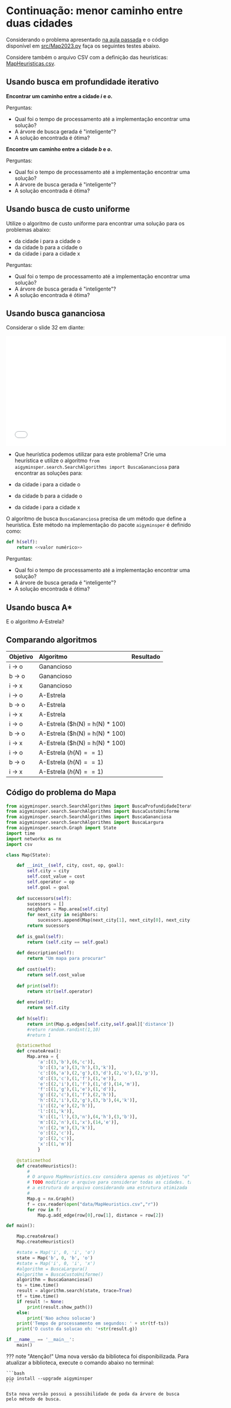# Continuação: menor caminho entre duas cidades

Considerando o problema apresentado [na aula passada](../08_heuristica/index.md) e o código disponível em [src/Map2023.py](./src/Map2023.py) faça os seguintes testes abaixo. 

Considere também o arquivo CSV com a definição das heurísticas: [MapHeuristicas.csv](./data/MapHeuristics.csv).

## Usando busca em profundidade iterativo

**Encontrar um caminho entre a cidade *i* e *o*.**

Perguntas:

* Qual foi o tempo de processamento até a implementação encontrar uma solução? 
* A árvore de busca gerada é "inteligente"? 
* A solução encontrada é ótima? 

**Encontre um caminho entre a cidade *b* e *o*.** 

Perguntas:

* Qual foi o tempo de processamento até a implementação encontrar uma solução? 
* A árvore de busca gerada é "inteligente"? 
* A solução encontrada é ótima?

## Usando busca de custo uniforme

Utilize o algoritmo de custo uniforme para encontrar uma solução para os problemas abaixo:

* da cidade i para a cidade o
* da cidade b para a cidade o
* da cidade i para a cidade x

Perguntas:

* Qual foi o tempo de processamento até a implementação encontrar uma solução?
* A árvore de busca gerada é "inteligente"?
* A solução encontrada é ótima?

## Usando busca gananciosa

Considerar o slide 32 em diante: 

<embed src="../../referencias/03_algoritmos_busca/busca_versaoFabricio.pdf" type="application/pdf" width="600" height="300">

* Que heurística podemos utilizar para este problema? Crie uma heurística e utilize o algoritmo `from aigyminsper.search.SearchAlgorithms import BuscaGananciosa` para encontrar as soluções para: 

* da cidade i para a cidade o
* da cidade b para a cidade o
* da cidade i para a cidade x

O algoritmo de busca `BuscaGananciosa` precisa de um método que define a heurística. Este método na implementação do pacote `aigyminsper` é definido como: 

```python
def h(self):
    return <<valor numérico>>
```

Perguntas:

* Qual foi o tempo de processamento até a implementação encontrar uma solução?
* A árvore de busca gerada é "inteligente"?
* A solução encontrada é ótima?


## Usando busca A* 

E o algoritmo A-Estrela? 


## Comparando algoritmos

|Objetivo | Algoritmo | Resultado |
|:--------|:----------|:---------:|
| i $\rightarrow$ o | Ganancioso | |
| b $\rightarrow$ o | Ganancioso | |
| i $\rightarrow$ x | Ganancioso | |
| i $\rightarrow$ o | A-Estrela | |
| b $\rightarrow$ o | A-Estrela | |
| i $\rightarrow$ x | A-Estrela | |
| i $\rightarrow$ o | A-Estrela ($h(N) = h(N) * 100) | |
| b $\rightarrow$ o | A-Estrela ($h(N) = h(N) * 100)| |
| i $\rightarrow$ x | A-Estrela ($h(N) = h(N) * 100)| |
| i $\rightarrow$ o | A-Estrela ($h(N) == 1$) | |
| b $\rightarrow$ o | A-Estrela ($h(N) == 1$)| |
| i $\rightarrow$ x | A-Estrela ($h(N) == 1$)| |

## Código do problema do Mapa

```python
from aigyminsper.search.SearchAlgorithms import BuscaProfundidadeIterativa
from aigyminsper.search.SearchAlgorithms import BuscaCustoUniforme
from aigyminsper.search.SearchAlgorithms import BuscaGananciosa
from aigyminsper.search.SearchAlgorithms import BuscaLargura
from aigyminsper.search.Graph import State
import time
import networkx as nx
import csv

class Map(State):

    def __init__(self, city, cost, op, goal):
        self.city = city
        self.cost_value = cost
        self.operator = op
        self.goal = goal
    
    def successors(self):
        sucessors = []
        neighbors = Map.area[self.city]
        for next_city in neighbors:
            sucessors.append(Map(next_city[1], next_city[0], next_city[1], self.goal))
        return sucessors
    
    def is_goal(self):
        return (self.city == self.goal)
    
    def description(self):
        return "Um mapa para procurar"
    
    def cost(self):
        return self.cost_value
    
    def print(self):
        return str(self.operator)
    
    def env(self):
        return self.city
    
    def h(self):
        return int(Map.g.edges[self.city,self.goal]['distance'])
        #return random.randint(1,10)
        #return 1

    @staticmethod
    def createArea():
        Map.area = {
            'a':[(3,'b'),(6,'c')],
            'b':[(3,'a'),(3,'h'),(3,'k')],
            'c':[(6,'a'),(2,'g'),(3,'d'),(2,'o'),(2,'p')],
            'd':[(3,'c'),(1,'f'),(1,'e')],
            'e':[(2,'i'),(1,'f'),(1,'d'),(14,'m')],
            'f':[(1,'g'),(1,'e'),(1,'d')],
            'g':[(2,'c'),(1,'f'),(2,'h')],
            'h':[(2,'i'),(2,'g'),(3,'b'),(4,'k')],
            'i':[(2,'e'),(2,'h')],
            'l':[(1,'k')],
            'k':[(1,'l'),(3,'n'),(4,'h'),(3,'b')],
            'm':[(2,'n'),(1,'x'),(14,'e')],
            'n':[(2,'m'),(3,'k')],
            'o':[(2,'c')],
            'p':[(2,'c')],
            'x':[(1,'m')]
            }
        
    @staticmethod
    def createHeuristics():
        #
        # O arquvo MapHeuristics.csv considera apenas os objetivos "o" e "x"
        # TODO modificar o arquivo para considerar todas as cidades. talvez modificar
        # a estrutura do arquivo considerando uma estrutura otimizada
        #
        Map.g = nx.Graph()
        f = csv.reader(open("data/MapHeuristics.csv","r"))
        for row in f: 
            Map.g.add_edge(row[0],row[1], distance = row[2])

def main():

    Map.createArea()
    Map.createHeuristics()

    #state = Map('i', 0, 'i', 'o')
    state = Map('b', 0, 'b', 'o')
    #state = Map('i', 0, 'i', 'x')
    #algorithm = BuscaLargura()
    #algorithm = BuscaCustoUniforme()
    algorithm = BuscaGananciosa()
    ts = time.time()
    result = algorithm.search(state, trace=True)
    tf = time.time()
    if result != None:
        print(result.show_path())
    else:
        print('Nao achou solucao')
    print('Tempo de processamento em segundos: ' + str(tf-ts))
    print('O custo da solucao eh: '+str(result.g))

if __name__ == '__main__':
    main()
```

??? note "Atenção!"
    Uma nova versão da biblioteca foi disponibilizada. Para atualizar a biblioteca, execute o comando abaixo no terminal: 

    ```bash
    pip install --upgrade aigyminsper
    ```

    Esta nova versão possui a possibilidade de poda da árvore de busca pelo método de busca. 

